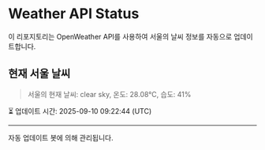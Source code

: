 
# Weather API Status

이 리포지토리는 OpenWeather API를 사용하여 서울의 날씨 정보를 자동으로 업데이트합니다.

## 현재 서울 날씨
> 서울의 현재 날씨: clear sky, 온도: 28.08°C, 습도: 41%

⏳ 업데이트 시간: 2025-09-10 09:22:44 (UTC)

---
자동 업데이트 봇에 의해 관리됩니다.
